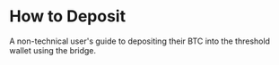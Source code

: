 # How to Deposit

A non-technical user's guide to depositing their BTC into the threshold wallet using the bridge.
